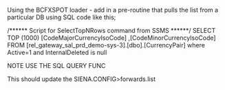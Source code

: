 Using the BCFXSPOT loader - add in a pre-routine that pulls the list from a particular DB using SQL code like this;

/****** Script for SelectTopNRows command from SSMS  ******/
SELECT TOP (1000) [CodeMajorCurrencyIsoCode]
      ,[CodeMinorCurrencyIsoCode]
  FROM [rel_gateway_sal_prd_demo-sys-3].[dbo].[CurrencyPair]
  where Active=1 and InternalDeleted is null

  NOTE USE THE SQL QUERY FUNC

  This should update the SIENA.CONFIG>forwards.list
